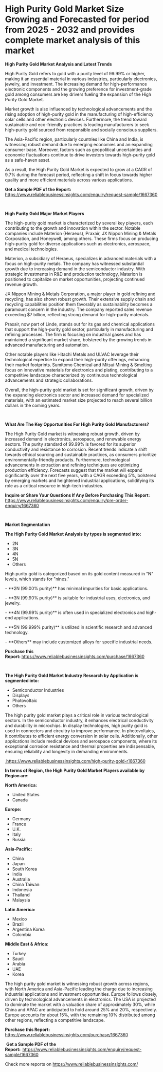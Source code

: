 <p><h1>High Purity Gold Market Size Growing and Forecasted for period from 2025 - 2032 and provides complete market analysis of this market</h1></p><p><strong>High Purity Gold Market Analysis and Latest Trends</strong></p>
<p><p>High Purity Gold refers to gold with a purity level of 99.99% or higher, making it an essential material in various industries, particularly electronics, jewelry, and investment. The increasing demand for high-performance electronic components and the growing preference for investment-grade gold among consumers are key drivers fueling the expansion of the High Purity Gold Market.</p><p>Market growth is also influenced by technological advancements and the rising adoption of high-purity gold in the manufacturing of high-efficiency solar cells and other electronic devices. Furthermore, the trend toward sustainable and eco-friendly practices is leading manufacturers to seek high-purity gold sourced from responsible and socially conscious suppliers. </p><p>The Asia-Pacific region, particularly countries like China and India, is witnessing robust demand due to emerging economies and an expanding consumer base. Moreover, factors such as geopolitical uncertainties and economic fluctuations continue to drive investors towards high-purity gold as a safe-haven asset.</p><p>As a result, the High Purity Gold Market is expected to grow at a CAGR of 9.7% during the forecast period, reflecting a shift in focus towards higher quality and more efficient materials across various applications.</p></p>
<p><strong>Get a Sample PDF of the Report:&nbsp;</strong> <a href="https://www.reliablebusinessinsights.com/enquiry/request-sample/1667360?utm_campaign=3133&utm_medium=2&utm_source=Github&utm_content=ia&utm_term=02042025&utm_id=high-purity-gold">https://www.reliablebusinessinsights.com/enquiry/request-sample/1667360</a></p>
<p>&nbsp;</p>
<p><strong>High Purity Gold Major Market Players</strong></p>
<p><p>The high-purity gold market is characterized by several key players, each contributing to the growth and innovation within the sector. Notable companies include Materion (Heraeus), Praxair, JX Nippon Mining & Metals Corporation, and Honeywell, among others. These firms focus on producing high-purity gold for diverse applications such as electronics, aerospace, and medical technologies.</p><p>Materion, a subsidiary of Heraeus, specializes in advanced materials with a focus on high-purity metals. The company has witnessed substantial growth due to increasing demand in the semiconductor industry. With strategic investments in R&D and production technology, Materion is positioned to capitalize on market opportunities, projecting continued revenue growth.</p><p>JX Nippon Mining & Metals Corporation, a major player in gold refining and recycling, has also shown robust growth. Their extensive supply chain and recycling capabilities position them favorably as sustainability becomes a paramount concern in the industry. The company reported sales revenue exceeding $7 billion, reflecting strong demand for high-purity materials.</p><p>Praxair, now part of Linde, stands out for its gas and chemical applications that support the high-purity gold sector, particularly in manufacturing and refining processes. The firm is focusing on industrial gases and has maintained a significant market share, bolstered by the growing trends in advanced manufacturing and automation.</p><p>Other notable players like Hitachi Metals and ULVAC leverage their technological expertise to expand their high-purity offerings, enhancing their market footprints. Sumitomo Chemical and Mitsui Mining & Smelting focus on innovative materials for electronics and plating, contributing to a competitive landscape characterized by continuous technological advancements and strategic collaborations.</p><p>Overall, the high-purity gold market is set for significant growth, driven by the expanding electronics sector and increased demand for specialized materials, with an estimated market size projected to reach several billion dollars in the coming years.</p></p>
<p>&nbsp;</p>
<p><strong>What Are The Key Opportunities For High Purity Gold Manufacturers?</strong></p>
<p><p>The High Purity Gold market is witnessing robust growth, driven by increased demand in electronics, aerospace, and renewable energy sectors. The purity standard of 99.99% is favored for its superior conductivity and resistance to corrosion. Recent trends indicate a shift towards ethical sourcing and sustainable practices, as consumers prioritize environmentally-friendly products. Furthermore, technological advancements in extraction and refining techniques are optimizing production efficiency. Forecasts suggest that the market will expand significantly over the next five years, with a CAGR exceeding 5%, bolstered by emerging markets and heightened industrial applications, solidifying its role as a critical resource in high-tech industries.</p></p>
<p><strong>Inquire or Share Your Questions If Any Before Purchasing This Report:</strong> <a href="https://www.reliablebusinessinsights.com/enquiry/pre-order-enquiry/1667360?utm_campaign=3133&utm_medium=2&utm_source=Github&utm_content=ia&utm_term=02042025&utm_id=high-purity-gold">https://www.reliablebusinessinsights.com/enquiry/pre-order-enquiry/1667360</a></p>
<p>&nbsp;</p>
<p><strong>Market Segmentation</strong></p>
<p><strong>The High Purity Gold Market Analysis by types is segmented into:</strong></p>
<p><ul><li>2N</li><li>3N</li><li>4N</li><li>5N</li><li>Others</li></ul></p>
<p><p>High purity gold is categorized based on its gold content measured in "N" levels, which stands for "nines." </p><p>- **2N (99.00% purity)** has minimal impurities for basic applications.</p><p>- **3N (99.90% purity)** is suitable for industrial uses, electronics, and jewelry.</p><p>- **4N (99.99% purity)** is often used in specialized electronics and high-end applications.</p><p>- **5N (99.999% purity)** is utilized in scientific research and advanced technology.</p><p>- **Others** may include customized alloys for specific industrial needs.</p></p>
<p><strong>Purchase this Report:&nbsp;</strong><a href="https://www.reliablebusinessinsights.com/purchase/1667360?utm_campaign=3133&utm_medium=2&utm_source=Github&utm_content=ia&utm_term=02042025&utm_id=high-purity-gold">https://www.reliablebusinessinsights.com/purchase/1667360</a></p>
<p>&nbsp;</p>
<p><strong>The High Purity Gold Market Industry Research by Application is segmented into:</strong></p>
<p><ul><li>Semiconductor Industries</li><li>Displays</li><li>Photovoltaic</li><li>Others</li></ul></p>
<p><p>The high purity gold market plays a critical role in various technological sectors. In the semiconductor industry, it enhances electrical conductivity and durability in microchips. In display technologies, high purity gold is used in connectors and circuitry to improve performance. In photovoltaics, it contributes to efficient energy conversion in solar cells. Additionally, other applications include medical devices and aerospace components, where its exceptional corrosion resistance and thermal properties are indispensable, ensuring reliability and longevity in demanding environments.</p></p>
<p><a href="https://www.reliablebusinessinsights.com/high-purity-gold-r1667360?utm_campaign=3133&utm_medium=2&utm_source=Github&utm_content=ia&utm_term=02042025&utm_id=high-purity-gold">&nbsp;https://www.reliablebusinessinsights.com/high-purity-gold-r1667360</a></p>
<p><strong>In terms of Region, the High Purity Gold Market Players available by Region are:</strong></p>
<p>
    <p> <strong> North America: </strong>
        <ul>
            <li>United States</li>
            <li>Canada</li>
        </ul>
        </p> 
    <p> <strong> Europe: </strong>
        <ul>
            <li>Germany</li>
            <li>France</li>
            <li>U.K.</li>
            <li>Italy</li>
            <li>Russia</li>
        </ul>
        </p> 
    <p> <strong> Asia-Pacific: </strong>
        <ul>
            <li>China</li>
            <li>Japan</li>
            <li>South Korea</li>
            <li>India</li>
            <li>Australia</li>
            <li>China Taiwan</li>
            <li>Indonesia</li>
            <li>Thailand</li>
            <li>Malaysia</li>
        </ul>
        </p> 
    <p> <strong> Latin America: </strong>
        <ul>
            <li>Mexico</li>
            <li>Brazil</li>
            <li>Argentina Korea</li>
            <li>Colombia</li>
        </ul>
        </p> 
    <p> <strong> Middle East & Africa: </strong>
        <ul>
            <li>Turkey</li>
            <li>Saudi</li>
            <li>Arabia</li>
            <li>UAE</li>
            <li>Korea</li>
        </ul>
    </p>
    </p>
<p><p>The high purity gold market is witnessing robust growth across regions, with North America and Asia-Pacific leading the charge due to increasing industrial applications and investment opportunities. Europe follows closely, driven by technological advancements in electronics. The USA is projected to dominate the market with a valuation share of approximately 30%, while China and APAC are anticipated to hold around 25% and 20%, respectively. Europe accounts for about 15%, with the remaining 10% distributed among other regions, reflecting a competitive landscape.</p></p>
<p><strong>Purchase this Report: </strong><a href="https://www.reliablebusinessinsights.com/purchase/1667360?utm_campaign=3133&utm_medium=2&utm_source=Github&utm_content=ia&utm_term=02042025&utm_id=high-purity-gold">https://www.reliablebusinessinsights.com/purchase/1667360</a></p>
<p>&nbsp;<strong>Get a Sample PDF of the Report:&nbsp;&nbsp;</strong><a href="https://www.reliablebusinessinsights.com/enquiry/request-sample/1667360?utm_campaign=3133&utm_medium=2&utm_source=Github&utm_content=ia&utm_term=02042025&utm_id=high-purity-gold">https://www.reliablebusinessinsights.com/enquiry/request-sample/1667360</a></p>
<p><strong></strong></p>
<p>Check more reports on <a href="https://www.reliablebusinessinsights.com/?utm_campaign=3133&utm_medium=2&utm_source=Github&utm_content=ia&utm_term=02042025&utm_id=high-purity-gold">https://www.reliablebusinessinsights.com/</a></p>